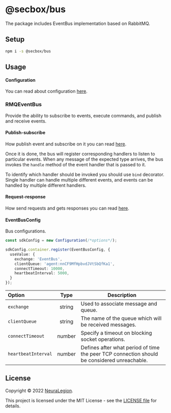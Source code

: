 # @secbox/bus

The package includes EventBus implementation based on RabbitMQ.

## Setup

```bash
npm i -s @secbox/bus
```

## Usage

#### Configuration

You can read about configuration [here](https://github.com/NeuraLegion/secbox-sdk-js/blob/master/packages/core/README.md#configuration).

### RMQEventBus

Provide the ability to subscribe to events, execute commands, and  publish and receive events.

#### Publish-subscribe

How publish event and subscribe on it you can read [here](https://github.com/NeuraLegion/secbox-sdk-js/blob/master/packages/core/README.md#publish-subscribe).

Once it is done, the bus will register corresponding handlers to listen to particular events. When any message of the expected type arrives, the bus invokes the `handle` method of the event handler that is passed to it.

To identify which handler should be invoked you should use `bind` decorator.
Single handler can handle multiple different events, and events can be handled by multiple different handlers.

#### Request-response

How send requests and gets responses you can read [here](https://github.com/NeuraLegion/secbox-sdk-js/blob/master/packages/core/README.md#request-response).

#### EventBusConfig

Bus configurations.

```ts
const sdkConfig = new Configuration(/*options*/);

sdkConfig.container.register(EventBusConfig, {
  useValue: {
    exchange: 'EventBus',
    clientQueue: 'agent:nnCF9MfHpbvdJVtSbQfKa1',
    connectTimeout: 10000,
    heartbeatInterval: 5000,
  }
});
```

|        Option       |  Type  | Description                                                                                |
|:--------------------|:------:|--------------------------------------------------------------------------------------------|
| `exchange`          | string | Used to associate message and queue.                                                       |
| `clientQueue`       | string | The name of the queue which will be received messages.                                     |
| `connectTimeout`    | number | Specify a timeout on blocking socket operations.                                           |
| `heartbeatInterval` | number | Defines after what period of time the peer TCP connection should be considered unreachable.|

## License

Copyright © 2022 [NeuraLegion](https://github.com/NeuraLegion).

This project is licensed under the MIT License - see the [LICENSE file](LICENSE) for details.

